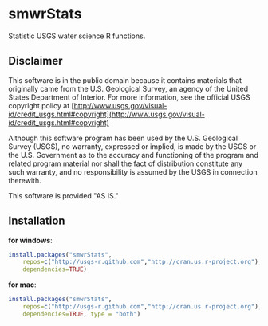 smwrStats
===========

Statistic USGS water science R functions.

Disclaimer
----------
This software is in the public domain because it contains materials that originally came from the U.S. Geological Survey, an agency of the United States Department of Interior. For more information, see the official USGS copyright policy at [http://www.usgs.gov/visual-id/credit_usgs.html#copyright](http://www.usgs.gov/visual-id/credit_usgs.html#copyright)

Although this software program has been used by the U.S. Geological Survey (USGS), no warranty, expressed or implied, is made by the USGS or the U.S. Government as to the accuracy and functioning of the program and related program material nor shall the fact of distribution constitute any such warranty, and no responsibility is assumed by the USGS in connection therewith.

This software is provided "AS IS."

Installation
----------

**for windows**:
```R
install.packages("smwrStats", 
    repos=c("http://usgs-r.github.com","http://cran.us.r-project.org"), 
    dependencies=TRUE)
```

**for mac**:
```R
install.packages("smwrStats", 
    repos=c("http://usgs-r.github.com","http://cran.us.r-project.org"), 
    dependencies=TRUE, type = "both")